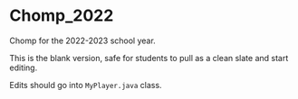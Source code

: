 # Chomp_2022
Chomp for the 2022-2023 school year.

This is the blank version, safe for students to pull as a clean slate and start editing.

Edits should go into `MyPlayer.java` class.
